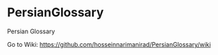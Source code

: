 # PersianGlossary
Persian Glossary

Go to Wiki: https://github.com/hosseinnarimanirad/PersianGlossary/wiki
